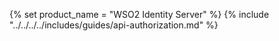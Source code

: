 {% set product_name = "WSO2 Identity Server" %}
{% include "../../../../includes/guides/api-authorization.md" %}